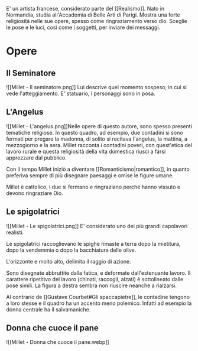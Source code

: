 E' un artista francese, considerato parte del [[Realismo]]. Nato in Normandia, studia all'Accademia di Belle Arti di Parigi.
Mostra una forte religiosità nelle sue opere, spesso come ringraziamento verso dio. Sceglie le pose e le luci, così come i soggetti, per inviare dei messaggi.
# Opere
## Il Seminatore
![[Millet - Il seminatore.png]]
Lui descrive quel momento sospeso, in cui si vede l'atteggiamento. E' statuario, i personaggi sono in posa.
## L'Angelus
![[Millet - L'angelus.png]]Nelle opere di questo autore, sono spesso presenti tematiche religiose.
In questo quadro, ad esempio, due contadini si sono fermati per pregare la madonna, di solito si recitava l'angelus, la mattina, a mezzogiorno e la sera.
Millet racconta i contadini poveri, con quest'etica del lavoro rurale e questa religiosità della vita domestica riuscì a farsi apprezzare dal pubblico.

Con il tempo Millet iniziò a diventare [[Romanticismo|romantico]], in quanto preferiva sempre di più disegnare paesaggi e omise le figure umane.

Millet è cattolico, i due si fermano e ringraziano perché hanno vissuto e devono ringraziare Dio.
## Le spigolatrici
![[Millet - Le spigolatrici.png]]
E' considerato uno dei più grandi capolavori realisti.

Le spigolatrici raccoglievano le spighe rimaste a terra dopo la mietitura, dopo la vendemmia o dopo la bacchiatura delle olive.

L'orizzonte e molto alto, delimita il raggio di azione.

Sono disegnate abbruttite dalla fatica, e deformate dall'estenuante lavoro. Il carattere ripetitivo del lavoro (chinati, raccogli, alzati) è sottolineato dalle pose simili. La figura a destra sembra non riuscire neanche a rialzarsi.

Al contrario de [[Gustave Courbet#Gli spaccapietre]], le contadine tengono a loro stesse e il quadro ha un accento meno polemico. Infatti ad esempio la donna centrale ha il salvamaniche.
## Donna che cuoce il pane
![[Millet - Donna che cuoce il pane.webp]]